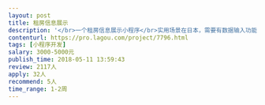```yaml
---                
layout: post       
title: 租房信息展示           
description: '</br>一个租房信息展示小程序</br>实用场景在日本，需要有数据输入功能，小程序只要求展示和简单搜索即可</br>'     
contenturl: https://pro.lagou.com/project/7796.html      
tags: [小程序开发]            
salary: 3000-5000元          
publish_time: 2018-05-11 13:59:43         
review: 2117人                   
apply: 32人                   
recommend: 5人                   
time_range: 1-2周              
---                 
```

